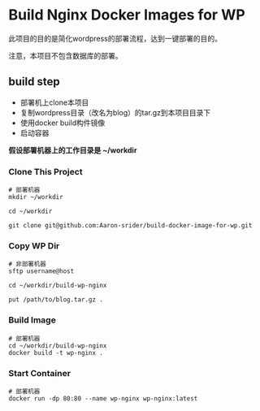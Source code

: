 # Build Nginx Docker Images for WP

此项目的目的是简化wordpress的部署流程，达到一键部署的目的。

注意，本项目不包含数据库的部署。

## build step 

* 部署机上clone本项目
* 复制wordpress目录（改名为blog）的tar.gz到本项目目录下
* 使用docker build构件镜像
* 启动容器

**假设部署机器上的工作目录是 ~/workdir**

### Clone This Project

``` shell
# 部署机器
mkdir ~/workdir

cd ~/workdir

git clone git@github.com:Aaron-srider/build-docker-image-for-wp.git
```

### Copy WP Dir

``` shell
# 非部署机器
sftp username@host

cd ~/workdir/build-wp-nginx

put /path/to/blog.tar.gz .
```

### Build Image
```shell
# 部署机器
cd ~/workdir/build-wp-nginx
docker build -t wp-nginx .
```

### Start Container
```shell
# 部署机器
docker run -dp 80:80 --name wp-nginx wp-nginx:latest
```




